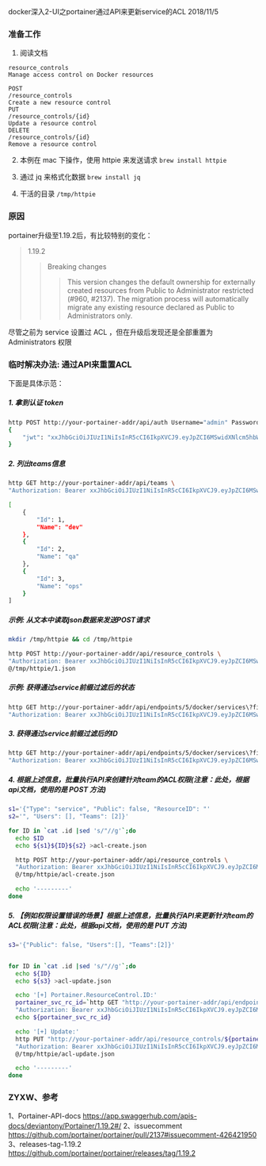 docker深入2-UI之portainer通过API来更新service的ACL
2018/11/5


### 准备工作
1. 阅读文档
  ```
  resource_controls
  Manage access control on Docker resources

  POST
  /resource_controls
  Create a new resource control
  PUT
  /resource_controls/{id}
  Update a resource control
  DELETE
  /resource_controls/{id}
  Remove a resource control
  ```

2. 本例在 mac 下操作，使用 httpie 来发送请求
  `brew install httpie`

3. 通过 jq 来格式化数据
  `brew install jq`

4. 干活的目录
  `/tmp/httpie`




### 原因
portainer升级至1.19.2后，有比较特别的变化：

> 1.19.2
>
>> Breaking changes
>>
>>
>>> This version changes the default ownership for externally created resources from Public to Administrator restricted (#960, #2137). The migration process will automatically migrate any existing resource declared as Public to Administrators only.
>>>

尽管之前为 service 设置过 ACL ，但在升级后发现还是全部重置为 Administrators 权限


### 临时解决办法: 通过API来重置ACL
下面是具体示范：

##### *1. 拿到认证 token*
```bash
http POST http://your-portainer-addr/api/auth Username="admin" Password="portainer"
{
    "jwt": "xxJhbGciOiJIUzI1NiIsInR5cCI6IkpXVCJ9.eyJpZCI6MSwidXNlcm5hbWUiOiJhZG1pbiIsInJvbGUiOjEsImV4cCI6MTUzOTYxNzcwNX0.ifadEaqEo7LNWPuPBl8zQMZqeFvxfVPgAD6asNdMQYY"
}

```

##### *2. 列出teams信息*
```bash
http GET http://your-portainer-addr/api/teams \
"Authorization: Bearer xxJhbGciOiJIUzI1NiIsInR5cCI6IkpXVCJ9.eyJpZCI6MSwidXNlcm5hbWUiOiJhZG1pbiIsInJvbGUiOjEsImV4cCI6MTUzOTYxNzcwNX0.ifadEaqEo7LNWPuPBl8zQMZqeFvxfVPgAD6asNdMQYY"

[
    {
        "Id": 1,
        "Name": "dev"
    },
    {
        "Id": 2,
        "Name": "qa"
    },
    {
        "Id": 3,
        "Name": "ops"
    }
]

```

##### *示例: 从文本中读取json数据来发送POST请求*
```bash
mkdir /tmp/httpie && cd /tmp/httpie

```

```bash
http POST http://your-portainer-addr/api/resource_controls \
"Authorization: Bearer xxJhbGciOiJIUzI1NiIsInR5cCI6IkpXVCJ9.eyJpZCI6MSwidXNlcm5hbWUiOiJhZG1pbiIsInJvbGUiOjEsImV4cCI6MTUzOTYxNzcwNX0.ifadEaqEo7LNWPuPBl8zQMZqeFvxfVPgAD6asNdMQYY" \
@/tmp/httpie/1.json

```


##### *示例: 获得通过service前缀过滤后的状态*
```bash
http GET http://your-portainer-addr/api/endpoints/5/docker/services\?filters\='{"name":["dev-app1"]}' \
"Authorization: Bearer xxJhbGciOiJIUzI1NiIsInR5cCI6IkpXVCJ9.eyJpZCI6MSwidXNlcm5hbWUiOiJhZG1pbiIsInJvbGUiOjEsImV4cCI6MTUzOTYxNzcwNX0.ifadEaqEo7LNWPuPBl8zQMZqeFvxfVPgAD6asNdMQYY" |jq '.[] | {name: .Spec.Name, id: .ID, teams: .Portainer.ResourceControl.TeamAccesses[0].TeamId}'

```


##### *3. 获得通过service前缀过滤后的ID*
```bash
http GET http://your-portainer-addr/api/endpoints/5/docker/services\?filters\='{"name":["dev-app1"]}' \
"Authorization: Bearer xxJhbGciOiJIUzI1NiIsInR5cCI6IkpXVCJ9.eyJpZCI6MSwidXNlcm5hbWUiOiJhZG1pbiIsInJvbGUiOjEsImV4cCI6MTUzOTYxNzcwNX0.ifadEaqEo7LNWPuPBl8zQMZqeFvxfVPgAD6asNdMQYY" |jq '.[].ID' > .id

```


##### *4. 根据上述信息，批量执行API来创建针对team的ACL权限(注意：此处，根据api文档，使用的是 POST 方法)*
```bash
s1='{"Type": "service", "Public": false, "ResourceID": "'
s2='", "Users": [], "Teams": [2]}'

for ID in `cat .id |sed 's/"//g'`;do
  echo $ID
  echo ${s1}${ID}${s2} >acl-create.json

  http POST http://your-portainer-addr/api/resource_controls \
  "Authorization: Bearer xxJhbGciOiJIUzI1NiIsInR5cCI6IkpXVCJ9.eyJpZCI6MSwidXNlcm5hbWUiOiJhZG1pbiIsInJvbGUiOjEsImV4cCI6MTUzOTYxNzcwNX0.ifadEaqEo7LNWPuPBl8zQMZqeFvxfVPgAD6asNdMQYY" \
  @/tmp/httpie/acl-create.json

  echo '---------'
done

```


##### *5. 【例如权限设置错误的场景】根据上述信息，批量执行API来更新针对team的ACL权限(注意：此处，根据api文档，使用的是 PUT 方法)*
```bash
s3='{"Public": false, "Users":[], "Teams":[2]}'


for ID in `cat .id |sed 's/"//g'`;do
  echo ${ID}
  echo ${s3} >acl-update.json

  echo '[+] Portainer.ResourceControl.ID:'
  portainer_svc_rc_id=`http GET "http://your-portainer-addr/api/endpoints/5/docker/services/${ID}" \
  "Authorization: Bearer xxJhbGciOiJIUzI1NiIsInR5cCI6IkpXVCJ9.eyJpZCI6MSwidXNlcm5hbWUiOiJhZG1pbiIsInJvbGUiOjEsImV4cCI6MTUzOTYxNzcwNX0.ifadEaqEo7LNWPuPBl8zQMZqeFvxfVPgAD6asNdMQYY" |jq '.Portainer.ResourceControl.Id'`
  echo ${portainer_svc_rc_id}

  echo '[+] Update:'
  http PUT "http://your-portainer-addr/api/resource_controls/${portainer_svc_rc_id}" \
  "Authorization: Bearer xxJhbGciOiJIUzI1NiIsInR5cCI6IkpXVCJ9.eyJpZCI6MSwidXNlcm5hbWUiOiJhZG1pbiIsInJvbGUiOjEsImV4cCI6MTUzOTYxNzcwNX0.ifadEaqEo7LNWPuPBl8zQMZqeFvxfVPgAD6asNdMQYY" \
  @/tmp/httpie/acl-update.json

  echo '---------'
done

```




### ZYXW、参考
1、Portainer-API-docs
https://app.swaggerhub.com/apis-docs/deviantony/Portainer/1.19.2#/
2、issuecomment
https://github.com/portainer/portainer/pull/2137#issuecomment-426421950
3、releases-tag-1.19.2
https://github.com/portainer/portainer/releases/tag/1.19.2
